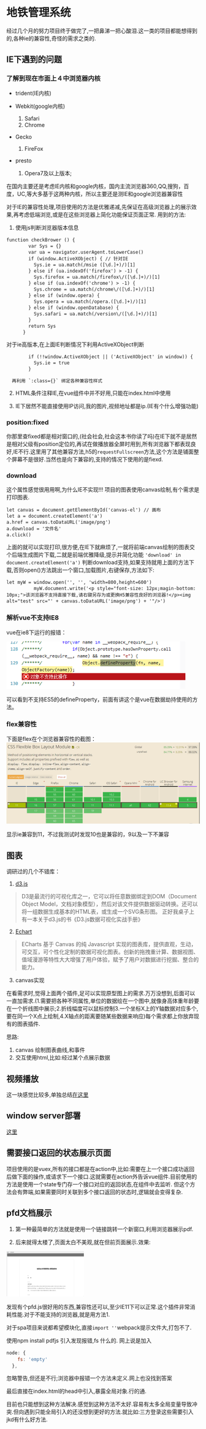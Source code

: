 # 地铁管理系统

经过几个月的努力项目终于做完了,一把鼻涕一把心酸泪.这一类的项目都能想得到的,各种ie的兼容性,奇怪的需求之类的.

## IE下遇到的问题

### 了解到现在市面上４中浏览器内核

* trident(IE内核)

* Webkit(google内核)
    1. Safari
    1. Chrome

* Gecko
    1. FireFox

* presto
    1. Opera7及以上版本;

在国内主要还是考虑IE内核和google内核，国内主流浏览器360,QQ,搜狗，百度，UC,等大多基于这两种内核，所以主要还是测IE和google浏览器兼容性

   对于IE的兼容性处理,项目使用的方法是优雅递减,先保证在高级浏览器上的展示效果,再考虑低端浏览,或是在这些浏览器上简化功能保证页面正常.
   用到的方法:
1. 使用js判断浏览器版本信息
```
function checkBrower () {
        var Sys = {}
        var ua = navigator.userAgent.toLowerCase()
        if (window.ActiveXObject) { // 针对IE
          Sys.ie = ua.match(/msie ([\d.]+)/)[1]
        } else if (ua.indexOf('firefox') > -1) {
          Sys.firefox = ua.match(/firefox\/([\d.]+)/)[1]
        } else if (ua.indexOf('chrome') > -1) {
          Sys.chrome = ua.match(/chrome\/([\d.]+)/)[1]
        } else if (window.opera) {
          Sys.opera = ua.match(/opera.([\d.]+)/)[1]
        } else if (window.openDatabase) {
          Sys.safari = ua.match(/version\/([\d.]+)/)[1]
        }
        return Sys
      }
```
对于ie高版本,在上面IE判断情况下利用ActiveXObject判断
```
        if (!!window.ActiveXObject || ('ActiveXObject' in window)) {
          Sys.ie = true
        }
```
      再利用 `:class={}` 绑定各种兼容性样式

2. HTML条件注释IE,在vue组件中并不好用,只能在index.html中使用

3. IE下居然不能直接使用IP访问,我的图片,视频地址都是ip.(IE有个什么增强功能)

### position:fixed

你那里查fixed都是相对窗口的,(社会社会,社会这本书你读了吗)在IE下就不是居然是相对父级有position定位的,再试在做播放器全屏时用到,所有浏览器下都表现良好,IE不行.这里用了其他兼容方法,h5的`requestFullscreen`方法,这个方法是铺面整个屏幕不是很好.当然也是向下兼容的,支持的情况下使用的是fiexd.

### download

这个属性感觉很用用啊,为什么IE不实现!!!
项目的图表使用canvas绘制,有个需求是打印图表.
```
let canvas = document.getElementById('canvas-el') // 画布
let a = document.createElement('a')
a.href = canvas.toDataURL('image/png')
a.download = '文件名'
a.click()
```
上面的就可以实现打印,很方便,在IE下就麻烦了,一就将前端canvas绘制的图表交个后端生成图片下载,二就是前端优雅降级,提示并简化功能
`'download' in document.createElement('a')` 判断download支持,如果支持就用上面的方法下载,否则open()方法跳出一个窗口,加载图片,右键保存,方法如下:
```
let myW = window.open('', '', 'width=800,height=600')
          myW.document.write('<p style="font-size: 12px;magin-bottom: 10px;">该浏览器不支持直接下载,请右键另存为或更换H5兼容性良好的浏览器!</p><img alt="test" src="' + canvas.toDataURL('image/png') + '"/>')
```

### 解析vue不支持IE8

vue在ie8下运行的报错：

![](./assets/ie8.png)

可以看到不支持ES5的defineProperty，前面有讲这个是vue在数据劫持使用的方法。

### flex兼容性

下面是flex在个浏览器兼容性的截图：
![](./assets/bs_flex_ie.png)

显示ie兼容到11，不过我测试时发现10也是兼容的，9以及一下不兼容


## 图表

调研过的几个不错库：

1. [d3.js](https://d3js.org/)

>D3是最流行的可视化库之一，它可以将任意数据绑定到DOM（Document Object Model，文档对象模型），然后对该文件提供数据驱动转换。还可以将一组数据生成基本的HTML表，或生成一个SVG条形图。 正好我桌子上有一本关于d3.js的书《D3.js数据可视化实战手册》

2. [Echart](http://echarts.baidu.com/feature.html)

>ECharts 基于 Canvas 的纯 Javascript 实现的图表库，提供直观，生动，可交互，可个性化定制的数据可视化图表。创新的拖拽重计算、数据视图、值域漫游等特性大大增强了用户体验，赋予了用户对数据进行挖掘、整合的能力。

3. canvas实现

在看需求时,觉得上面两个插件,足可以实现原型图上的需求.万万没想到,后面可以一直加需求.(1.需要把各种不同属性,单位的数据绘在一个图中,就像身高体重年龄要在一个折线图中展示;2.折线幅度可以鼠标控制3.一个坐标X上的Y轴数据对应多个,要在同一个X点上绘制,4.X轴点的距离要随某些数据来响应)每个需求都上你放弃现有的图表插件.

思路:
1. canvas 绘制图表曲线,和事件
2. 交互使用html,比如:经过某个点展示数据

## 视频播放

这一块感觉比较多,单独总结[在这里](../chapter6/video.html)

## window server部署

[这里](../chapter6/nginx.html)

## 需要接口返回的状态展示页面

项目使用的是vuex,所有的接口都是在action中,比如:需要在上一个接口成功返回后做下面的操作,或请求下一个接口.这就需要在action外告诉vue组件.目前使用的方法是使用一个state专门存一个接口对应的返回状态,在组件中去监听.
但这个方法会有弊端,如果需要同时关联到多个接口返回的状态时,逻辑就会变得复杂.

## pfd文档展示
1. 第一种最简单的方法就是使用一个链接跳转一个新窗口,利用浏览器展示pdf.

2. 后来就得太楼了,页面太白不美观,就在但前页面展示.效果:
<img style="width: 40%" src="./assets/pdf.png">

发现有个pfd.js很好用的东西,兼容性还可以,至少IE11下可以正常.这个插件非常消耗性能.对于不能支持的浏览器,就是用方法1.

对于spa项目来说都希望模块化,直接`import ''`webpack提示文件大,打包不了.

使用npm install pdfjs 引入发现报错,fs 什么的.
网上说是加入
```js
node: {
    fs: 'empty'
  },
```
忽略警告,但还是不行;浏览器中报错一个方法未定义.网上也没找到答案

最后直接在index.html的head中引入,暴露全局对象.行的通.

目前也只能想到这种方法解决.感觉到这种方法不太好.容易有太多全局变量导致冲突.但向遇到只能全局引入的还没想到更好的方法.就比如:三方登录这些需要引入jkd有什么好方法.
